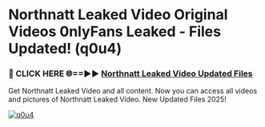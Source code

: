 # Northnatt Leaked Video Original Videos 0nlyFans Leaked - Files Updated! (q0u4)

<h3>🔴 CLICK HERE 🌐==►► <a href="https://tinyurl.com/ms9xzufz" rel="nofollow">Northnatt Leaked Video Updated Files</a></h3>

Get Northnatt Leaked Video and all content. Now you can access all videos and pictures of Northnatt Leaked Video. New Updated Files 2025!

[![q0u4](https://i.imgur.com/ppqm5kG.gif)](https://tinyurl.com/ms9xzufz)
